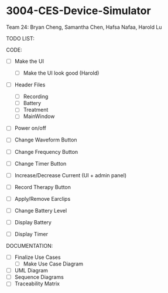 # 3004-CES-Device-Simulator

Team 24: Bryan Cheng, Samantha Chen, Hafsa Nafaa, Harold Lu

TODO LIST:

CODE:
- [ ] Make the UI
  - [ ] Make the UI look good (Harold)
- [ ] Header Files
  - [ ] Recording 
  - [ ] Battery
  - [ ] Treatment
  - [ ] MainWindow
- [ ] Power on/off
- [ ] Change Waveform Button 
- [ ] Change Frequency Button
- [ ] Change Timer Button 
- [ ] Increase/Decrease Current (UI + admin panel)
- [ ] Record Therapy Button
- [ ] Apply/Remove Earclips
- [ ] Change Battery Level
- [ ] Display Battery
- [ ] Display Timer


DOCUMENTATION:
- [ ] Finalize Use Cases
  - [ ] Make Use Case Diagram
- [ ] UML Diagram
- [ ] Sequence Diagrams
- [ ] Traceability Matrix 
